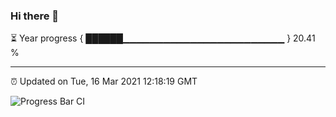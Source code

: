 ### Hi there 👋

⏳ Year progress { ██████▁▁▁▁▁▁▁▁▁▁▁▁▁▁▁▁▁▁▁▁▁▁▁▁ } 20.41 %

---

⏰ Updated on Tue, 16 Mar 2021 12:18:19 GMT

![Progress Bar CI](https://github.com/liununu/liununu/workflows/Progress%20Bar%20CI/badge.svg)
